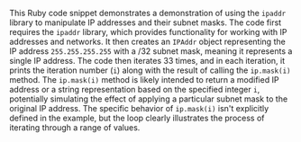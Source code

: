 This Ruby code snippet demonstrates a demonstration of using the `ipaddr` library to manipulate IP addresses and their subnet masks. The code first requires the `ipaddr` library, which provides functionality for working with IP addresses and networks. It then creates an `IPAddr` object representing the IP address `255.255.255.255` with a /32 subnet mask, meaning it represents a single IP address.  The code then iterates 33 times, and in each iteration, it prints the iteration number (`i`) along with the result of calling the `ip.mask(i)` method. The `ip.mask(i)` method is likely intended to return a modified IP address or a string representation based on the specified integer `i`, potentially simulating the effect of applying a particular subnet mask to the original IP address. The specific behavior of `ip.mask(i)` isn't explicitly defined in the example, but the loop clearly illustrates the process of iterating through a range of values.
